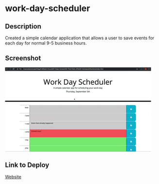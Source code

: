 # work-day-scheduler

## Description
Created a simple calendar application that allows a user to save events for each day for normal 9-5 business hours.

## Screenshot
![image of website](assets/05-third-party-apis-homework-demo.gif)

## Link to Deploy
[Website](https://akaydia.github.io/work-day-scheduler/)
